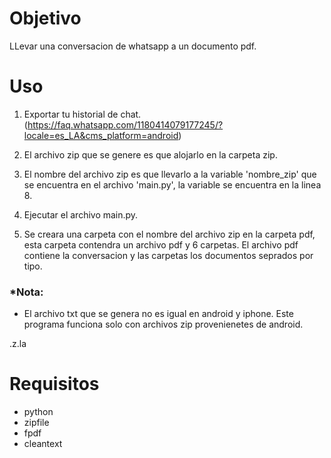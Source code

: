 # Objetivo

LLevar una conversacion de whatsapp a un documento pdf.

# Uso

1. Exportar tu historial de chat. (https://faq.whatsapp.com/1180414079177245/?locale=es_LA&cms_platform=android)

2. El archivo zip que se genere es que alojarlo en la carpeta zip.

3. El nombre del archivo zip es que llevarlo a la variable 'nombre_zip' que se encuentra en el archivo 'main.py', la variable se encuentra en la linea 8.

4. Ejecutar el archivo main.py.

5. Se creara una carpeta con el nombre del archivo zip en la carpeta pdf, esta carpeta contendra un archivo pdf y 6 carpetas. El archivo pdf contiene la conversacion y las carpetas los documentos seprados por tipo.

### *Nota: 

- El archivo txt que se genera no es igual en android y iphone. Este programa funciona solo con archivos zip 
provenienetes de android.


.z.la
# Requisitos

- python
- zipfile
- fpdf
- cleantext